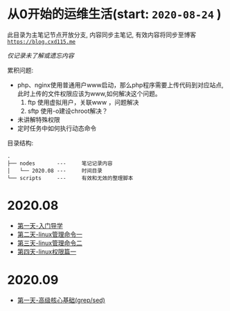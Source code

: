 # 从0开始的运维生活(start: `2020-08-24` )   

此目录为主笔记节点开放分支, 内容同步主笔记, 有效内容将同步至博客 [`https://blog.cxd115.me`](https://blog.cxd115.me)  

*仅记录未了解或遗忘内容*   


累积问题: 
- php、nginx使用普通用户www启动，那么php程序需要上传代码到对应站点,此时上传的文件权限应该为www,如何解决这个问题。
    1. ftp 使用虚拟用户，关联www ，问题解决 
    2. sftp 使用-o建设chroot解决？
- 未讲解特殊权限  
- 定时任务中如何执行动态命令  

目录结构:  
```
.
├── nodes       ---     笔记记录内容    
│   └── 2020.08 ---     时间目录
└── scripts     ---     有效和无效的整理脚本
```

# 2020.08 
- [第一天-入门导学](./nodes/2020.08/day1.md)
- [第二天-linux管理命令一](./nodes/2020.08/day2.md)
- [第三天-linux管理命令二](./nodes/2020.08/day3.md)
- [第四天-linux权限篇一](./nodes/2020.08/day4.md)

# 2020.09 
- [第一天-高级核心基础(grep/sed)](./nodes/2020.09/day1.md) 
